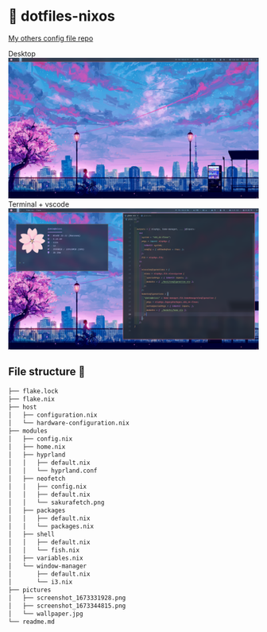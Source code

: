 # 🌸 dotfiles-nixos

[My others config file repo](https://github.com/samiulbasirfahim/dotfiles)

Desktop
![image](./pictures/screenshot_1673331928.png)
Terminal + vscode
![image](./pictures/screenshot_1673344815.png)


## File structure 🚧
```
├── flake.lock
├── flake.nix
├── host
│   ├── configuration.nix
│   └── hardware-configuration.nix
├── modules
│   ├── config.nix
│   ├── home.nix
│   ├── hyprland
│   │   ├── default.nix
│   │   └── hyprland.conf
│   ├── neofetch
│   │   ├── config.nix
│   │   ├── default.nix
│   │   └── sakurafetch.png
│   ├── packages
│   │   ├── default.nix
│   │   └── packages.nix
│   ├── shell
│   │   ├── default.nix
│   │   └── fish.nix
│   ├── variables.nix
│   └── window-manager
│       ├── default.nix
│       └── i3.nix
├── pictures
│   ├── screenshot_1673331928.png
│   ├── screenshot_1673344815.png
│   └── wallpaper.jpg
└── readme.md
```